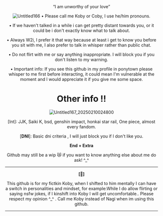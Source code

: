 

<div align='center'>“I am unworthy of your love”

  ![Untitled166](https://github.com/user-attachments/assets/97a8f1df-be0f-45e0-9d57-db655d7a2251)
• Please call me Koby or Coby, I use he/him pronouns.

• If we haven't talked in a while i can get pretty distant towards you, or it could be i don't exactly know what to talk about. 

• Always W2i, I prefer it that way because at least i get to know you before you sit with me, I also prefer to talk in whisper rather than public chat.

• Do not flirt with me or say anything inappropriate. I will block you if you don't listen to my warning.

• Important info: If you see this github in my profile in ponytown please whisper to me first before interacting, it could mean I'm vulnerable at the moment and I would appreciate it if you give me some space. 


# Other info !!

![Untitled167_20250210024800](https://github.com/user-attachments/assets/e85d1af2-aba1-40ee-a7b3-76df8e05b354)

[Int]: JJK, Saiki K, bsd, genshin impact, honkai star rail, One piece, almost every fandom. 

[**DNI**]: Basic dni criteria , I will just block you if I don't like you.

**End + Extra**

Github may still be a wip 😿 if you want to know anything else about me do ask! ^_^

-------------

**[🌸]**

This github is for my fictkin Koby, when I shifted to him mentally I can have a switch in personalities and mindset, for example:While I do allow flirting or saying nsfw jokes, if I kinshift into Koby I will get uncomfortable.. Please respect my opinion ^_^ . Call me Koby instead of Nagi when im using this github.

------
